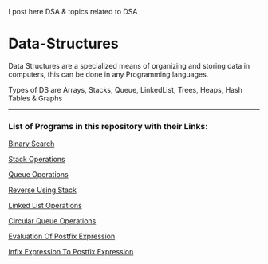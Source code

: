 I post here DSA & topics related to DSA

# Data-Structures

Data Structures are a specialized means of organizing and storing data in computers, this can be done in any Programming languages.

Types of DS are Arrays, Stacks, Queue, LinkedList, Trees, Heaps, Hash Tables & Graphs

---

### List of Programs in this repository with their Links:

[Binary Search](https://github.com/004Ajay/Data-Structures/blob/main/BinarySearch.c)

[Stack Operations](https://github.com/004Ajay/Data-Structures/blob/main/Stack.c)

[Queue Operations](https://github.com/004Ajay/Data-Structures/blob/main/Queue.c)

[Reverse Using Stack](https://github.com/004Ajay/Data-Structures/blob/main/ReverseUsingStack.c)

[Linked List Operations](https://github.com/004Ajay/Data-Structures/blob/main/LinkedList.c)

[Circular Queue Operations](https://github.com/004Ajay/Data-Structures/blob/main/CircularQueue.c)

[Evaluation Of Postfix Expression](https://github.com/004Ajay/Data-Structures/blob/main/EvaluationOfPostfixExpression.c)

[Infix Expression To Postfix Expression](https://github.com/004Ajay/Data-Structures/blob/main/InfixToPostfix.c)






